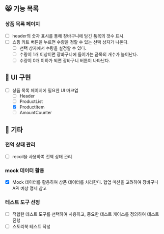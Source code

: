 ## 😸 기능 목록

### 상품 목록 페이지

- [ ] header의 숫자 표시를 통해 장바구니에 담긴 품목의 갯수 표시.
- [ ] 쇼핑 카트 버튼을 누르면 수량을 정할 수 있는 선택 상자가 나온다.
  - [ ] 선택 상자에서 수량을 설정할 수 있다.
  - [ ] 수량이 1개 이상이면 장바구니에 들어가는 품목의 개수가 늘어난다.
  - [ ] 수량이 0개 이하가 되면 장바구니 버튼이 나타난다.

## 🦦 UI 구현

- [ ] 상품 목록 페이지에 필요한 UI 마크업
  - [ ] Header
  - [ ] ProductList
  - [x] ProductItem
  - [ ] AmountCounter

## 🐧 기타

### 전역 상태 관리

- [ ] recoil을 사용하여 전역 상태 관리

### mock 데이터 활용

- [x] Mock 데이터를 활용하여 상품 데이터를 처리한다. 협업 미션을 고려하여 장바구니 API 예상 명세 참고

### 테스트 도구 선정

- [ ] 적합한 테스트 도구를 선택하여 사용하고, 중요한 테스트 케이스를 정의하여 테스트 진행
- [ ] 스토리북 테스트 작성
